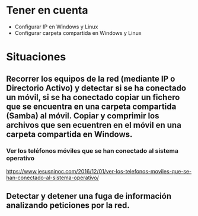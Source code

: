 # Tener en cuenta
- Configurar IP en Windows y Linux
- Configurar carpeta compartida en Windows y Linux

# Situaciones

## Recorrer los equipos de la red (mediante IP o Directorio Activo) y detectar si se ha conectado un móvil, si se ha conectado copiar un fichero que se encuentra en una carpeta compartida (Samba) al móvil. Copiar y comprimir los archivos que sen ecuentren en el móvil en una carpeta compartida en Windows.

### Ver los teléfonos móviles que se han conectado al sistema operativo
https://www.jesusninoc.com/2016/12/01/ver-los-telefonos-moviles-que-se-han-conectado-al-sistema-operativo/

## Detectar y detener una fuga de información analizando peticiones por la red.
